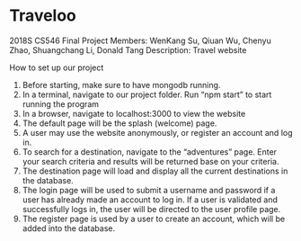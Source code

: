 # Traveloo
2018S CS546 Final Project
Members: WenKang Su, Qiuan Wu, Chenyu Zhao, Shuangchang Li, Donald Tang
Description: Travel website

How to set up our project

1. Before starting, make sure to have mongodb running.
2. In a terminal, navigate to our project folder. Run “npm start” to start running the program
3. In a browser, navigate to localhost:3000 to view the website
4. The default page will be the splash (welcome) page.
5. A user may use the website anonymously, or register an account and log in.
6. To search for a destination, navigate to the “adventures” page. Enter your search criteria and results will be returned base on your criteria.
7. The destination page will load and display all the current destinations in the database.
8. The login page will be used to submit a username and password if a user has already made an account to log in. If a user is validated and successfully logs in, the user will be directed to the user profile page.
9. The register page is used by a user to create an account, which will be added into the database. 